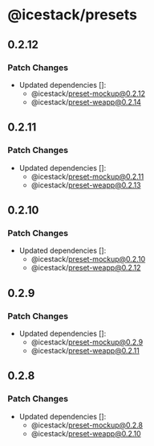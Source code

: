 # @icestack/presets

## 0.2.12

### Patch Changes

- Updated dependencies []:
  - @icestack/preset-mockup@0.2.12
  - @icestack/preset-weapp@0.2.14

## 0.2.11

### Patch Changes

- Updated dependencies []:
  - @icestack/preset-mockup@0.2.11
  - @icestack/preset-weapp@0.2.13

## 0.2.10

### Patch Changes

- Updated dependencies []:
  - @icestack/preset-mockup@0.2.10
  - @icestack/preset-weapp@0.2.12

## 0.2.9

### Patch Changes

- Updated dependencies []:
  - @icestack/preset-mockup@0.2.9
  - @icestack/preset-weapp@0.2.11

## 0.2.8

### Patch Changes

- Updated dependencies []:
  - @icestack/preset-mockup@0.2.8
  - @icestack/preset-weapp@0.2.10
